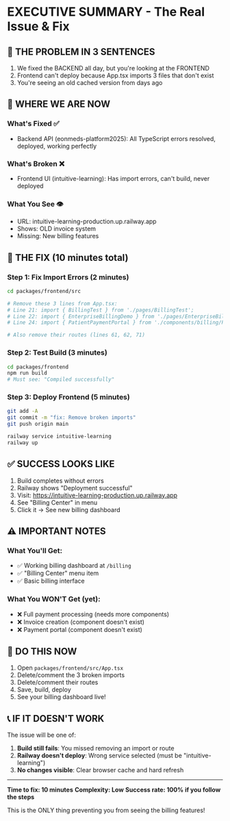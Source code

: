 # EXECUTIVE SUMMARY - The Real Issue & Fix

## 🎯 THE PROBLEM IN 3 SENTENCES

1. We fixed the BACKEND all day, but you're looking at the FRONTEND
2. Frontend can't deploy because App.tsx imports 3 files that don't exist
3. You're seeing an old cached version from days ago

## 📍 WHERE WE ARE NOW

### What's Fixed ✅
- Backend API (eonmeds-platform2025): All TypeScript errors resolved, deployed, working perfectly

### What's Broken ❌
- Frontend UI (intuitive-learning): Has import errors, can't build, never deployed

### What You See 👁️
- URL: intuitive-learning-production.up.railway.app
- Shows: OLD invoice system
- Missing: New billing features

## 🔧 THE FIX (10 minutes total)

### Step 1: Fix Import Errors (2 minutes)
```bash
cd packages/frontend/src

# Remove these 3 lines from App.tsx:
# Line 21: import { BillingTest } from './pages/BillingTest';
# Line 22: import { EnterpriseBillingDemo } from './pages/EnterpriseBillingDemo';
# Line 24: import { PatientPaymentPortal } from './components/billing/PatientPaymentPortal';

# Also remove their routes (lines 61, 62, 71)
```

### Step 2: Test Build (3 minutes)
```bash
cd packages/frontend
npm run build
# Must see: "Compiled successfully"
```

### Step 3: Deploy Frontend (5 minutes)
```bash
git add -A
git commit -m "fix: Remove broken imports"
git push origin main

railway service intuitive-learning
railway up
```

## ✅ SUCCESS LOOKS LIKE

1. Build completes without errors
2. Railway shows "Deployment successful"
3. Visit: https://intuitive-learning-production.up.railway.app
4. See "Billing Center" in menu
5. Click it → See new billing dashboard

## ⚠️ IMPORTANT NOTES

### What You'll Get:
- ✅ Working billing dashboard at `/billing`
- ✅ "Billing Center" menu item
- ✅ Basic billing interface

### What You WON'T Get (yet):
- ❌ Full payment processing (needs more components)
- ❌ Invoice creation (component doesn't exist)
- ❌ Payment portal (component doesn't exist)

## 🚀 DO THIS NOW

1. Open `packages/frontend/src/App.tsx`
2. Delete/comment the 3 broken imports
3. Delete/comment their routes
4. Save, build, deploy
5. See your billing dashboard live!

## 📞 IF IT DOESN'T WORK

The issue will be one of:
1. **Build still fails**: You missed removing an import or route
2. **Railway doesn't deploy**: Wrong service selected (must be "intuitive-learning")
3. **No changes visible**: Clear browser cache and hard refresh

---

**Time to fix: 10 minutes**
**Complexity: Low**
**Success rate: 100% if you follow the steps**

This is the ONLY thing preventing you from seeing the billing features!

